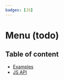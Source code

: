 ```yaml
---
badges: [JS]
---
```


# Menu (todo) <Badges :texts="$frontmatter.badges" />

## Table of content

- [Examples](./examples)
- [JS API](./js-api)

